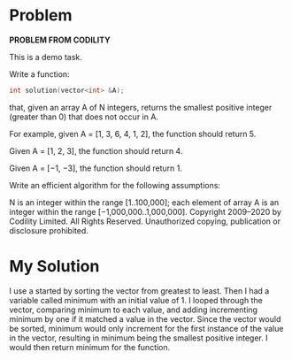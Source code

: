 # Problem

**PROBLEM FROM CODILITY**

This is a demo task.

Write a function:

```c++
int solution(vector<int> &A);
```

that, given an array A of N integers, returns the smallest positive integer (greater than 0) that does not occur in A.

For example, given A = [1, 3, 6, 4, 1, 2], the function should return 5.

Given A = [1, 2, 3], the function should return 4.

Given A = [−1, −3], the function should return 1.

Write an efficient algorithm for the following assumptions:

N is an integer within the range [1..100,000];
each element of array A is an integer within the range [−1,000,000..1,000,000].
Copyright 2009–2020 by Codility Limited. All Rights Reserved. Unauthorized copying, publication or disclosure prohibited.

# My Solution
I use a started by sorting the vector from greatest to least. Then I had a variable called minimum with an initial value of 1. I looped through the vector, comparing minimum to each value, and adding incrementing minimum by one if it matched a value in the vector. Since the vector would be sorted, minimum would only increment for the first instance of the value in the vector, resulting in minimum being the smallest positive integer. I would then return minimum for the function.
